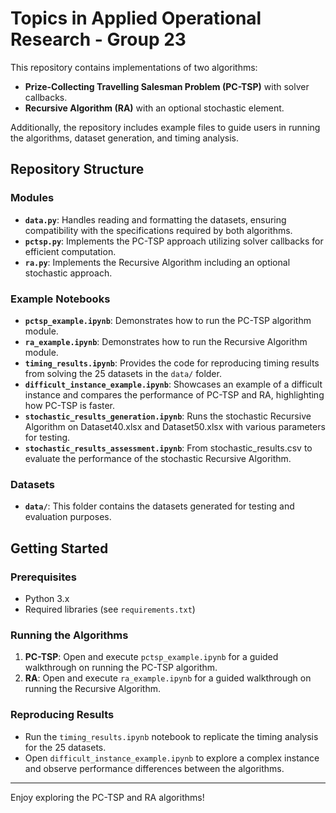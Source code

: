 # Topics in Applied Operational Research - Group 23

This repository contains implementations of two algorithms: 
- **Prize-Collecting Travelling Salesman Problem (PC-TSP)** with solver callbacks.
- **Recursive Algorithm (RA)** with an optional stochastic element.

Additionally, the repository includes example files to guide users in running the algorithms, dataset generation, and timing analysis.

## Repository Structure

### Modules
- **`data.py`**: Handles reading and formatting the datasets, ensuring compatibility with the specifications required by both algorithms.
- **`pctsp.py`**: Implements the PC-TSP approach utilizing solver callbacks for efficient computation.
- **`ra.py`**: Implements the Recursive Algorithm including an optional stochastic approach.

### Example Notebooks
- **`pctsp_example.ipynb`**: Demonstrates how to run the PC-TSP algorithm module.
- **`ra_example.ipynb`**: Demonstrates how to run the Recursive Algorithm module.
- **`timing_results.ipynb`**: Provides the code for reproducing timing results from solving the 25 datasets in the `data/` folder.
- **`difficult_instance_example.ipynb`**: Showcases an example of a difficult instance and compares the performance of PC-TSP and RA, highlighting how PC-TSP is faster.
- **`stochastic_results_generation.ipynb`**: Runs the stochastic Recursive Algorithm on Dataset40.xlsx and Dataset50.xlsx with various parameters for testing.
- **`stochastic_results_assessment.ipynb`**: From stochastic_results.csv to evaluate the performance of the stochastic Recursive Algorithm.

### Datasets
- **`data/`**: This folder contains the datasets generated for testing and evaluation purposes.

## Getting Started

### Prerequisites
- Python 3.x
- Required libraries (see `requirements.txt`)

### Running the Algorithms
1. **PC-TSP**: Open and execute `pctsp_example.ipynb` for a guided walkthrough on running the PC-TSP algorithm.
2. **RA**: Open and execute `ra_example.ipynb` for a guided walkthrough on running the Recursive Algorithm.

### Reproducing Results
- Run the `timing_results.ipynb` notebook to replicate the timing analysis for the 25 datasets.
- Open `difficult_instance_example.ipynb` to explore a complex instance and observe performance differences between the algorithms.

---

Enjoy exploring the PC-TSP and RA algorithms!